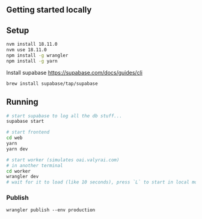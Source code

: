 ## Getting started locally

## Setup

```bash
nvm install 18.11.0
nvm use 18.11.0
npm install -g wrangler
npm install -g yarn
```

Install supabase https://supabase.com/docs/guides/cli

```
brew install supabase/tap/supabase
```

## Running

```bash
# start supabase to log all the db stuff...
supabase start

# start frontend
cd web
yarn
yarn dev

# start worker (simulates oai.valyrai.com)
# in another terminal
cd worker
wrangler dev
# wait for it to load (like 10 seconds), press `L` to start in local mode
```

### Publish

```
wrangler publish --env production
```
